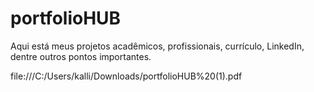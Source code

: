 # portfolioHUB
Aqui está meus projetos acadêmicos, profissionais, currículo, LinkedIn, dentre outros pontos importantes.

file:///C:/Users/kalli/Downloads/portfolioHUB%20(1).pdf
